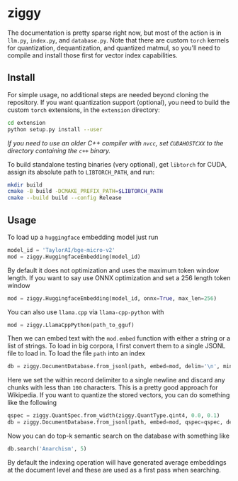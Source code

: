 # ziggy

The documentation is pretty sparse right now, but most of the action is in `llm.py`, `index.py`, and `database.py`. Note that there are custom `torch` kernels for quantization, dequantization, and quantized matmul, so you'll need to compile and install those first for vector index capabilities.

##  Install

For simple usage, no additional steps are needed beyond cloning the repository. If you want quantization support (optional), you need to build the custom `torch` extensions, in the `extension` directory:
```bash
cd extension
python setup.py install --user
```

*If you need to use an older C++ compiler with `nvcc`, set `CUDAHOSTCXX` to the directory containing the `c++` binary.*

To build standalone testing binaries (very optional), get `libtorch` for CUDA, assign its absolute path to `LIBTORCH_PATH`, and run:
```bash
mkdir build
cmake -B build -DCMAKE_PREFIX_PATH=$LIBTORCH_PATH
cmake --build build --config Release
```

## Usage

To load up a `huggingface` embedding model just run

```python
model_id = 'TaylorAI/bge-micro-v2'
mod = ziggy.HuggingfaceEmbedding(model_id)
```

By default it does not optimization and uses the maximum token window length. If you want to say use ONNX optimization and set a 256 length token window

```python
mod = ziggy.HuggingfaceEmbedding(model_id, onnx=True, max_len=256)
```

You can also use `llama.cpp` via `llama-cpp-python` with
```python
mod = ziggy.LlamaCppPython(path_to_gguf)
```

Then we can embed text with the `mod.embed` function with either a string or a list of strings. To load in big corpora, I first convert them to a single JSONL file to load in. To load the file `path` into an index

```python
db = ziggy.DocumentDatabase.from_jsonl(path, embed=mod, delim='\n', min_len=100)
```

Here we set the within record delimiter to a single newline and discard any chunks with less than `100` characters. This is a pretty good approach for Wikipedia. If you want to quantize the stored vectors, you can do something like the following

```python
qspec = ziggy.QuantSpec.from_width(ziggy.QuantType.qint4, 0.0, 0.1)
db = ziggy.DocumentDatabase.from_jsonl(path, embed=mod, qspec=qspec, delim='\n', min_len=100)
```

Now you can do top-k semantic search on the database with something like

```python
db.search('Anarchism', 5)
```

By default the indexing operation will have generated average embeddings at the document level and these are used as a first pass when searching.

